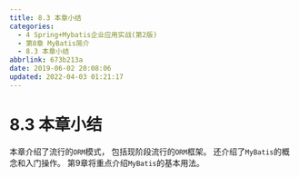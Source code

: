 ```yaml
---
title: 8.3 本章小结
categories: 
  - 4 Spring+Mybatis企业应用实战(第2版)
  - 第8章 MyBatis简介
  - 8.3 本章小结
abbrlink: 673b213a
date: 2019-06-02 20:08:06
updated: 2022-04-03 01:21:17
---
```

# 8.3 本章小结
本章介绍了流行的`ORM`模式， 包括现阶段流行的`ORM`框架。 还介绍了`MyBatis`的概念和入门操作。 
第9章将重点介绍`MyBatis`的基本用法。
